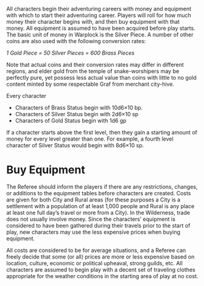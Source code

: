 All characters begin their adventuring careers with money and equipment with which to start their adventuring career. Players will roll for how much money their character begins with, and then buy equipment with that money. All equipment is assumed to have been acquired before play starts. The basic unit of money in Warplock is the Silver Piece. A number of other coins are also used with the following conversion rates:

*1 Gold Piece = 50 Silver Pieces = 600 Brass Pieces*

Note that actual coins and their conversion rates may differ in different regions, and elder gold from the temple of snake-worshipers may be perfectly pure, yet possess less actual value than coins with little to no gold content minted by some respectable Graf from merchant city-hive.

Every character 
* Characters of Brass Status begin with 10d6×10 bp.
* Characters of Silver Status begin with 2d6×10 sp
* Characters of Gold Status begin with 1d6 gp

If a character starts above the first level, then they gain a starting amount of money for every level greater than one. For example, a fourth level character of Silver Status would begin with 8d6×10 sp.
# Buy Equipment
The Referee should inform the players if there are any restrictions, changes, or additions to the equipment tables before characters are created. Costs are given for both City and Rural areas (for these purposes a City is a settlement with a population of at least 1,000 people and Rural is any place at least one full day’s travel or more from a City). In the Wilderness, trade does not usually involve money. Since the characters’ equipment is considered to have been gathered during their travels prior to the start of play, new characters may use the less expensive prices when buying equipment.

All costs are considered to be for average situations, and a Referee can freely decide that some (or all) prices are more or less expensive based on location, culture, economic or political upheaval, strong guilds, etc. All characters are assumed to begin play with a decent set of traveling clothes appropriate for the weather conditions in the starting area of play at no cost.